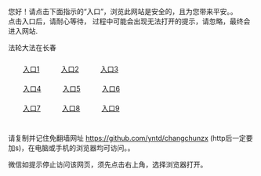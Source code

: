 您好！请点击下面指示的“入口”，浏览此网站是安全的，且为您带来平安。。 <br/>
点击入口后，请耐心等待， 过程中可能会出现无法打开的提示，请忽略，最终会进入网站. </br>

法轮大法在长春<br/>
<div style="padding:10px"><a style="margin:20px" target="_blank" href="https://dwvbgbz88gmpn.cloudfront.net/2Qpsp?iblowbv" id="ccLink1" rel="nofollow">入口1</a> <a target="_blank" style="margin:20px" href="https://d342qffc9lii12.cloudfront.net/2Qpsp?nmvkwydg" id="ccLink2" rel="nofollow">入口2</a> <a style="margin:20px" target="_blank" href="https://do2e1fzigjws0.cloudfront.net/2Qpsp?vxoxwsau" id="ccLink3" rel="nofollow">入口3</a></div>

<div style="padding:10px" ><a style="margin:20px" target="_blank" href="https://dwvbgbz88gmpn.cloudfront.net/2Qpsp?iblowbv" id="ccLink4" rel="nofollow">入口4</a> <a style="margin:20px" href="https://d342qffc9lii12.cloudfront.net/2Qpsp?nmvkwydg" target="_blank" id="ccLink5" rel="nofollow">入口5</a> <a style="margin:20px" href="https://do2e1fzigjws0.cloudfront.net/2Qpsp?vxoxwsau" target="_blank" id="ccLink6" rel="nofollow">入口6</a></div>

<div style="padding:10px"><a style="margin:20px" target="_blank" href="https://dwvbgbz88gmpn.cloudfront.net/2Qpsp?iblowbv" id="ccLink7" rel="nofollow">入口7</a> <a style="margin:20px" href="https://d342qffc9lii12.cloudfront.net/2Qpsp?nmvkwydg" target="_blank" id="ccLink8" rel="nofollow">入口8</a> <a style="margin:20px" target="_blank" href="https://do2e1fzigjws0.cloudfront.net/2Qpsp?vxoxwsau" id="ccLink9" rel="nofollow">入口9</a></div>

<br/>



请复制并记住免翻墙网址 https://github.com/yntd/changchunzx (http后一定要加s)，在电脑或手机的浏览器均可访问。。<br/>

微信如提示停止访问该网页，须先点击右上角，选择浏览器打开。
